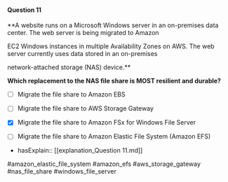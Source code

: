 #### Question  11


**A website runs on a Microsoft Windows server in an on-premises data center. The web server is being migrated to Amazon

EC2 Windows instances in multiple Availability Zones on AWS. The web server currently uses data stored in an on-premises

network-attached storage (NAS) device.**


**Which replacement to the NAS file share is MOST resilient and durable?**


- [ ] Migrate the file share to Amazon EBS


- [ ] Migrate the file share to AWS Storage Gateway


- [x] Migrate the file share to Amazon FSx for Windows File Server


- [ ] Migrate the file share to Amazon Elastic File System (Amazon EFS)



- hasExplain:: [[explanation_Question  11.md]]

#amazon_elastic_file_system #amazon_efs #aws_storage_gateway #nas_file_share #windows_file_server 